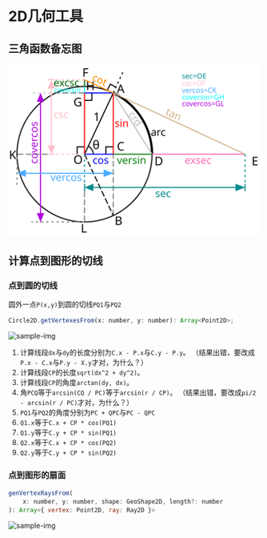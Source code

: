 2D几何工具
=================

三角函数备忘图
-----------------

![circ.angle](images/geo/circ.angle.03.png "sample image")

计算点到图形的切线
-----------------

### 点到圆的切线

圆外一点`P(x,y)`到圆的切线`PQ1`与`PQ2`

```javascript
Circle2D.getVertexesFrom(x: number, y: number): Array<Point2D>;
```
![sample-img](images/geo/circ_cut_01.plt.png "sample image")

1. 计算线段`dx`与`dy`的长度分别为`C.x - P.x`与`C.y - P.y`。
	（结果出错，要改成`P.x - C.x`与`P.y - X.y`才对，为什么？）
2. 计算线段`CP`的长度`sqrt(dx^2 + dy^2)`。
3. 计算线段`CP`的角度`arctan(dy, dx)`。
4. 角`PCQ`等于`arcsin(CQ / PC)`等于`arcsin(r / CP)`。
	（结果出错，要改成`pi/2 - arcsin(r / PC)`才对，为什么？）
5. `PQ1`与`PQ2`的角度分别为`PC + QPC`与`PC - QPC`
6. `Q1.x`等于`C.x + CP * cos(PQ1)`
6. `Q1.y`等于`C.y + CP * sin(PQ1)`
6. `Q2.x`等于`C.x + CP * cos(PQ2)`
6. `Q2.y`等于`C.y + CP * sin(PQ2)`

### 点到图形的扇面

```javascript
genVertexRaysFrom(
	x: number, y: number, shape: GeoShape2D, length?: number
): Array<{ vertex: Point2D, ray: Ray2D }>
```

![sample-img](images/geo/rote_ray_01.plt.png "sample image")